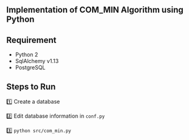 ## Implementation of COM_MIN Algorithm using Python

## Requirement
* Python 2
* SqlAlchemy v1.13
* PostgreSQL

## Steps to Run
:one: Create a database

:two: Edit database information in `conf.py`

:three: `python src/com_min.py`
